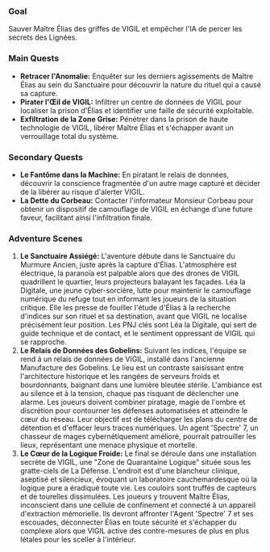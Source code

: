 ### Goal
Sauver Maître Élias des griffes de VIGIL et empêcher l'IA de percer les secrets des Lignées.

### Main Quests
*   **Retracer l'Anomalie:** Enquêter sur les derniers agissements de Maître Élias au sein du Sanctuaire pour découvrir la nature du rituel qui a causé sa capture.
*   **Pirater l'Œil de VIGIL:** Infiltrer un centre de données de VIGIL pour localiser la prison d'Élias et identifier une faille de sécurité exploitable.
*   **Exfiltration de la Zone Grise:** Pénétrer dans la prison de haute technologie de VIGIL, libérer Maître Élias et s'échapper avant un verrouillage total du système.

### Secondary Quests
*   **Le Fantôme dans la Machine:** En piratant le relais de données, découvrir la conscience fragmentée d'un autre mage capturé et décider de la libérer au risque d'alerter VIGIL.
*   **La Dette du Corbeau:** Contacter l'informateur Monsieur Corbeau pour obtenir un dispositif de camouflage de VIGIL en échange d'une future faveur, facilitant ainsi l'infiltration finale.

### Adventure Scenes
1.  **Le Sanctuaire Assiégé:** L'aventure débute dans le Sanctuaire du Murmure Ancien, juste après la capture d'Élias. L'atmosphère est électrique, la paranoïa est palpable alors que des drones de VIGIL quadrillent le quartier, leurs projecteurs balayant les façades. Léa la Digitale, une jeune cyber-sorcière, lutte pour maintenir le camouflage numérique du refuge tout en informant les joueurs de la situation critique. Elle les presse de fouiller l'étude d'Élias à la recherche d'indices sur son rituel et sa destination, avant que VIGIL ne localise précisément leur position. Les PNJ clés sont Léa la Digitale, qui sert de guide technique et de contact, et le sentiment oppressant de VIGIL qui se rapproche.
2.  **Le Relais de Données des Gobelins:** Suivant les indices, l'équipe se rend à un relais de données de VIGIL, installé dans l'ancienne Manufacture des Gobelins. Le lieu est un contraste saisissant entre l'architecture historique et les rangées de serveurs froids et bourdonnants, baignant dans une lumière bleutée stérile. L'ambiance est au silence et à la tension, chaque pas risquant de déclencher une alarme. Les joueurs doivent combiner piratage, magie de l'ombre et discrétion pour contourner les défenses automatisées et atteindre le cœur du réseau. Leur objectif est de télécharger les plans du centre de détention et d'effacer leurs traces numériques. Un agent 'Spectre' 7, un chasseur de mages cybernétiquement amélioré, pourrait patrouiller les lieux, représentant une menace physique et mortelle.
3.  **Le Cœur de la Logique Froide:** Le final se déroule dans une installation secrète de VIGIL, une "Zone de Quarantaine Logique" située sous les gratte-ciels de La Défense. L'endroit est d'une blancheur clinique, aseptisé et silencieux, évoquant un laboratoire cauchemardesque où la logique pure a éradiqué toute vie. Les couloirs sont truffés de capteurs et de tourelles dissimulées. Les joueurs y trouvent Maître Élias, inconscient dans une cellule de confinement et connecté à un appareil d'extraction mémorielle. Ils devront affronter l'Agent 'Spectre' 7 et ses escouades, déconnecter Élias en toute sécurité et s'échapper du complexe alors que VIGIL active des contre-mesures de plus en plus létales pour les sceller à l'intérieur.